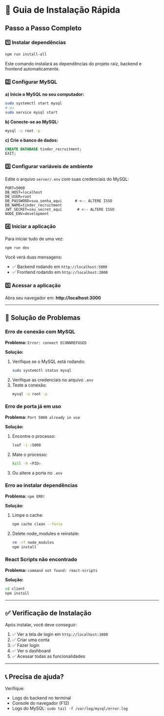 # 🚀 Guia de Instalação Rápida

## Passo a Passo Completo

### 1️⃣ Instalar dependências

```bash
npm run install-all
```

Este comando instalará as dependências do projeto raiz, backend e frontend automaticamente.

### 2️⃣ Configurar MySQL

**a) Inicie o MySQL no seu computador:**
```bash
sudo systemctl start mysql
# ou
sudo service mysql start
```

**b) Conecte-se ao MySQL:**
```bash
mysql -u root -p
```

**c) Crie o banco de dados:**
```sql
CREATE DATABASE tinder_recruitment;
EXIT;
```

### 3️⃣ Configurar variáveis de ambiente

Edite o arquivo `server/.env` com suas credenciais do MySQL:

```env
PORT=5000
DB_HOST=localhost
DB_USER=root
DB_PASSWORD=sua_senha_aqui      # <-- ALTERE ISSO
DB_NAME=tinder_recruitment
JWT_SECRET=seu_secret_aqui       # <-- ALTERE ISSO
NODE_ENV=development
```

### 4️⃣ Iniciar a aplicação

Para iniciar tudo de uma vez:
```bash
npm run dev
```

Você verá duas mensagens:
- ✅ Backend rodando em `http://localhost:5000`
- ✅ Frontend rodando em `http://localhost:3000`

### 5️⃣ Acessar a aplicação

Abra seu navegador em: **http://localhost:3000**

---

## 🐛 Solução de Problemas

### Erro de conexão com MySQL

**Problema:** `Error: connect ECONNREFUSED`

**Solução:**
1. Verifique se o MySQL está rodando:
   ```bash
   sudo systemctl status mysql
   ```
2. Verifique as credenciais no arquivo `.env`
3. Teste a conexão:
   ```bash
   mysql -u root -p
   ```

### Erro de porta já em uso

**Problema:** `Port 5000 already in use`

**Solução:**
1. Encontre o processo:
   ```bash
   lsof -i :5000
   ```
2. Mate o processo:
   ```bash
   kill -9 <PID>
   ```
3. Ou altere a porta no `.env`

### Erro ao instalar dependências

**Problema:** `npm ERR!`

**Solução:**
1. Limpe o cache:
   ```bash
   npm cache clean --force
   ```
2. Delete node_modules e reinstale:
   ```bash
   rm -rf node_modules
   npm install
   ```

### React Scripts não encontrado

**Problema:** `command not found: react-scripts`

**Solução:**
```bash
cd client
npm install
```

---

## ✅ Verificação de Instalação

Após instalar, você deve conseguir:

1. ✅ Ver a tela de login em `http://localhost:3000`
2. ✅ Criar uma conta
3. ✅ Fazer login
4. ✅ Ver o dashboard
5. ✅ Acessar todas as funcionalidades

---

## 📞 Precisa de ajuda?

Verifique:
- Logs do backend no terminal
- Console do navegador (F12)
- Logs do MySQL: `sudo tail -f /var/log/mysql/error.log`

